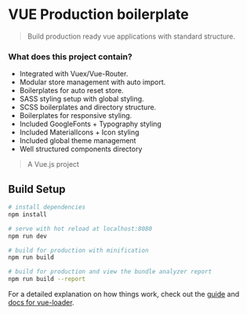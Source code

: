 # VUE Production boilerplate
> Build production ready vue applications with standard structure.  
### What does this project contain?
- Integrated with Vuex/Vue-Router.
- Modular store management with auto import.
- Boilerplates for auto reset store.
- SASS styling setup with global styling.
- SCSS boilerplates and directory structure.
- Boilerplates for responsive styling.
- Included GoogleFonts + Typography styling
- Included MaterialIcons + Icon styling
- Included global theme management
- Well structured components directory

> A Vue.js project

## Build Setup

``` bash
# install dependencies
npm install

# serve with hot reload at localhost:8080
npm run dev

# build for production with minification
npm run build

# build for production and view the bundle analyzer report
npm run build --report
```

For a detailed explanation on how things work, check out the [guide](http://vuejs-templates.github.io/webpack/) and [docs for vue-loader](http://vuejs.github.io/vue-loader).
